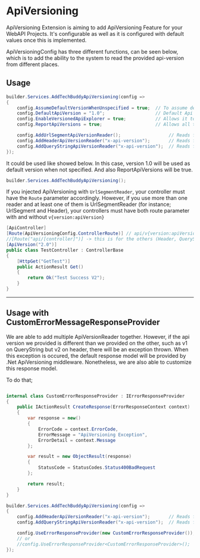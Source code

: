 ﻿# ApiVersioning

ApiVersioning Extension is aiming to add ApiVersioning Feature for your WebAPI Projects. It's configurable as well as it is configured with default values once this is implemented.


ApiVersioningConfig has three different functions, can be seen below, which is to add the ability to the system to read the provided api-version from different places.



## Usage

```csharp
builder.Services.AddTechBuddyApiVersioning(config =>
{
    config.AssumeDefaultVersionWhenUnspecified = true;  // To assume default version number will be used when it is not specified
    config.DefaultApiVersion = "1.0";                   // Default Api Version
    config.EnableVersionedApiExplorer = true;           // Allows it to be enabled in OpenAPI Supports such as Swagger. It returns back all the available api versions in your WebAPI project
    config.ReportApiVersions = true;                    // Allows all the available api versions for the specific endpoint to be returned in Response Header section with api-supported-versions key.

    config.AddUrlSegmentApiVersionReader();                  // Reads from Url Route -> https://localhost/api/v1/Users?id=5
    config.AddHeaderApiVersionReader("x-api-version");       // Reads from Header with provided key (x-api-version)
    config.AddQueryStringApiVersionReader("x-api-version");  // Reads from query string with provided key (x-api-version) -> https://localhost/api/v1/Users?x-api-version=1.0&id=5
});
```

It could be used like showed below. In this case, version 1.0 will be used as default version when not specified. And also ReportApiVersions will be true.
```csharp
builder.Services.AddTechBuddyApiVersioning();
```


If you injected ApiVersioning with `UrlSegmentReader`, your controller must have the `Route` parameter accordingly. 
However, if you use more than one reader and at least one of them is UrlSegmentReader (for instance; UrlSegment and Header), your controllers must have both route parameter with and without `v{version:apiVersion}`

```csharp
[ApiController]
[Route(ApiVersioningConfig.ControllerRoute)] // api/v{version:apiVersion}/[controller] -> this for UrlSegment
//[Route("api/[controller]")] -> this is for the others (Header, QueryString)
[ApiVersion("2.0")]
public class TestController : ControllerBase
{
    [HttpGet("GetTest")]
    public ActionResult Get()
    {
        return Ok("Test Success V2");
    }
}
```

----

## Usage with CustomErrorMessageResponseProvider

We are able to add multiple ApiVersionReader together. However, if the api version we provided is different than we provided on the other, such as v1 on QueryString but v2 on header, there will be an exception thrown.
When this exception is occured, the default response model will be provided by .Net ApiVersioning middleware. Nonetheless, we are also able to customize this response model.

To do that;

```csharp

internal class CustomErrorResponseProvider : IErrorResponseProvider
{
    public IActionResult CreateResponse(ErrorResponseContext context)
    {
        var response = new()
        {
            ErrorCode = context.ErrorCode,
            ErrorMessage = "ApiVersioning Exception",
            ErrorDetail = context.Message
        };

        var result = new ObjectResult(response)
        {
            StatusCode = StatusCodes.Status400BadRequest
        };

        return result;
    }
}

builder.Services.AddTechBuddyApiVersioning(config =>
{
    config.AddHeaderApiVersionReader("x-api-version");       // Reads from Header with provided key (x-api-version)
    config.AddQueryStringApiVersionReader("x-api-version");  // Reads from query string with provided key (x-api-version) -> https://localhost/api/v1/Users?x-api-version=1.0&id=5

    config.UseErrorResponseProvider(new CustomErrorResponseProvider());
    // or
    //config.UseErrorResponseProvider<CustomErrorResponseProvider>();
});
```